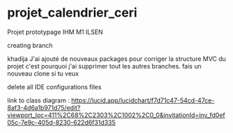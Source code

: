 # projet_calendrier_ceri
Projet prototypage IHM M1 ILSEN

creating branch 

khadija J'ai ajouté de nouveaux packages pour corriger la structure MVC du projet c'est pourquoi j'ai supprimer tout les autres branches. 
fais un nouveau clone si tu veux 

delete all IDE configurations files 

link to class diagram : https://lucid.app/lucidchart/f7d71c47-54cd-47ce-8af3-4d6a1b971d75/edit?viewport_loc=411%2C68%2C2303%2C1002%2C0_0&invitationId=inv_fd0ef05c-7e9c-405d-8230-622d6f31d335

